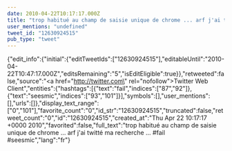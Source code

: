 ```yaml
---
date: 2010-04-22T10:17:17.000Z
title: "trop habitué au champ de saisie unique de chrome ... arf j'ai twitté ma recherche ...  #fail #seesmic″"
user_mentions: "undefined"
tweet_id: "12630924515"
pub_type: "tweet"
---
```

{"edit_info":{"initial":{"editTweetIds":["12630924515"],"editableUntil":"2010-04-22T10:47:17.000Z","editsRemaining":"5","isEditEligible":true}},"retweeted":false,"source":"<a href=\"http://twitter.com\" rel=\"nofollow\">Twitter Web Client</a>","entities":{"hashtags":[{"text":"fail","indices":["87","92"]},{"text":"seesmic","indices":["93","101"]}],"symbols":[],"user_mentions":[],"urls":[]},"display_text_range":["0","101"],"favorite_count":"0","id_str":"12630924515","truncated":false,"retweet_count":"0","id":"12630924515","created_at":"Thu Apr 22 10:17:17 +0000 2010","favorited":false,"full_text":"trop habitué au champ de saisie unique de chrome ... arf j'ai twitté ma recherche ...  #fail #seesmic","lang":"fr"}
